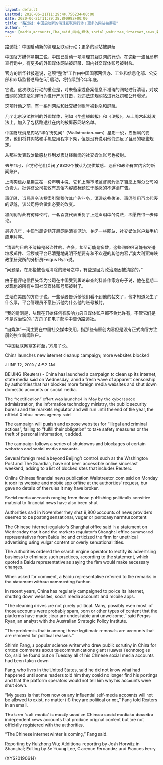 ```yaml
---
layout: default
Lastmod: 2020-06-21T11:29:40.756234+00:00
date: 2020-06-21T11:29:38.800992+00:00
title: "路透社：中国启动新的清理互联网行动；更多的网站被屏蔽"
author: ""
tags: [media,accounts,The,said,网站,媒体,social,websites,internet,news,新语丝]
---
```


路透社：中国启动新的清理互联网行动；更多的网站被屏蔽

中国官方媒体星期三说，中国已启动一项清理其互联网的行动。在这新一波当局审查行动中，有更多的外国媒体网站被屏蔽，国内社交媒体账号被封杀。

官方的新华社报道说，这项“整治”工作由中国国家网信办、工业和信息化部、公安部和市场监督总局在5月启动，将持续到今年年底。

它说，这次联合行动的重点是，对未备案或备案信息不准确的网站进行清理，对攻击网站的违法犯罪行为进行严厉打击，对违法违规网站进行处罚和公开曝光。

这项行动之前，有一系列网站和社交媒体账号被封杀和屏蔽。

几个北京没法控制的外国媒体，例如《华盛顿邮报》和《卫报》，从上周末起就没法上，加入了包括路透社在内的被屏蔽网站名单。

中国财经消息网站“华尔街见闻”（Wallstreetcn.com）星期一说，应当局的要求，他们将其网站和手机应用程序下架，但是没有说明他们违反了当局的哪些规定。

从那些发表政治敏感材料到发表财经新闻的社交媒体账号也被封。

去年11月，官方称他们关闭了9800个被认为提供敏感、恶俗和政治有害内容的新闻账户。

上海网信办星期三在一份声明中说，它和上海市场监督局约谈了百度上海分公司的负责人，批评该公司投放有恶俗内容或标题过于敏感的不道德广告。

声明说，当局责令该搜索引擎整改其广告业务，清理这些做法。声明引用百度代表的话说，该公司将会做出必要的改变。

被问到对此有何评论时，一名百度代表重复了上述声明中的说法，不愿做进一步评论。

最近几年，中国当局定期开展网络清查活动，关闭一些网站，社交媒体账户和手机应用程序。

“清理的目的不纯粹是政治性的。许多，甚至可能是多数，这些网站很可能有发送垃圾邮件、淫秽或平台已清楚地说明不想要有和不欢迎的其他内容，”澳大利亚海峡政策研究所的分析员Fergus Ryan说。

“问题是，在那些被合理清除的账号之中，有些是因为政治原因被清除的。”

由于批评电信巨头华为公司在中国受到舆论审查的科普作家方舟子说，他在星期二发现他的所有中国社交媒体账号都被封了。

生活在美国的方舟子说，一些读者告诉他他们看不到他的帖文了，他才知道发生了什么事，平台管理员不愿告诉他为什么他的账号被封。

“我的猜测是，从现在开始任何有影响力的自媒体账户都不会允许有，不管它们是不是政治性的，”方舟子在电子邮件中告诉路透社。

“自媒体”一词主要在中国社交媒体使用，指那些有原创内容但是没有正式向官方注册的独立新闻账户。

“中国互联网寒冬将至，”方舟子说。

China launches new internet cleanup campaign; more websites blocked

JUNE 12, 2019 / 4:52 AM

BEIJING (Reuters) - China has launched a campaign to clean up its internet, state media said on Wednesday, amid a fresh wave of apparent censorship by authorities that has blocked more foreign media websites and shut down domestic accounts on social media.

The “rectification” effort was launched in May by the cyberspace administration, the information technology ministry, the public security bureau and the markets regulator and will run until the end of the year, the official Xinhua news agency said.

The campaign will punish and expose websites for “illegal and criminal actions”, failing to “fulfill their obligation” to take safety measures or the theft of personal information, it added.

The campaign follows a series of shutdowns and blockages of certain websites and social media accounts.

Several foreign media beyond Beijing’s control, such as the Washington Post and The Guardian, have not been accessible online since last weekend, adding to a list of blocked sites that includes Reuters.

Online Chinese financial news publication Wallstreetcn.com said on Monday it took its website and mobile app offline at the authorities’ request, but gave no details of the rules it may have broken.

Social media accounts ranging from those publishing politically sensitive material to financial news have also been shut.

Authorities said in November they shut 9,800 accounts of news providers deemed to be posting sensational, vulgar or politically harmful content.

The Chinese internet regulator’s Shanghai office said in a statement on Wednesday that it and the markets regulator’s Shanghai office summoned representatives from Baidu Inc and criticized the firm for unethical advertising using vulgar content or overly sensational titles.

The authorities ordered the search engine operator to rectify its advertising business to eliminate such practices, according to the statement, which quoted a Baidu representative as saying the firm would make necessary changes.

When asked for comment, a Baidu representative referred to the remarks in the statement without commenting further.

In recent years, China has regularly campaigned to police its internet, shutting down websites, social media accounts and mobile apps.

“The cleaning drives are not purely political. Many, possibly even most, of those accounts were probably spam, porn or other types of content that the platforms have made clear are undesirable and unwelcome,” said Fergus Ryan, an analyst with the Australian Strategic Policy Institute.

“The problem is that in among those legitimate removals are accounts that are removed for political reasons.”

Shimin Fang, a popular science writer who drew public scrutiny in China for critical comments about telecommunications giant Huawei Technologies Co, said he found out on Tuesday all of his Chinese social media accounts had been taken down.

Fang, who lives in the United States, said he did not know what had happened until some readers told him they could no longer find his postings and that the platform operators would not tell him why his accounts were shut down.

“My guess is that from now on any influential self-media accounts will not be allowed to exist, no matter (if) they are political or not,” Fang told Reuters in an email.

The term “self-media” is mostly used on Chinese social media to describe independent news accounts that produce original content but are not officially registered with the authorities.

“The Chinese internet winter is coming,” Fang said.

Reporting by Huizhong Wu; Additional reporting by Josh Horwitz in Shanghai; Editing by Se Young Lee, Clarence Fernandez and Frances Kerry

(XYS20190614)

